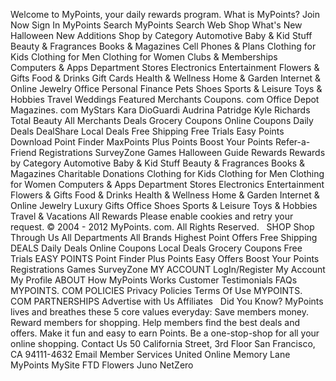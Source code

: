 Welcome to MyPoints, your daily rewards program. What is MyPoints? Join Now Sign In MyPoints Search MyPoints Search Web Shop What's New Halloween New Additions Shop by Category Automotive Baby & Kid Stuff Beauty & Fragrances Books & Magazines Cell Phones & Plans Clothing for Kids Clothing for Men Clothing for Women Clubs & Memberships Computers & Apps Department Stores Electronics Entertainment Flowers & Gifts Food & Drinks Gift Cards Health & Wellness Home & Garden Internet & Online Jewelry Office Personal Finance Pets Shoes Sports & Leisure Toys & Hobbies Travel Weddings Featured Merchants Coupons. com Office Depot Magazines. com MyStars Kara DioGuardi Audrina Patridge Kyle Richards Total Beauty All Merchants Deals Grocery Coupons Online Coupons Daily Deals DealShare Local Deals Free Shipping Free Trials Easy Points Download Point Finder MaxPoints Plus Points Boost Your Points Refer-a-Friend Registrations SurveyZone Games Halloween Guide Rewards Rewards by Category Automotive Baby & Kid Stuff Beauty & Fragrances Books & Magazines Charitable Donations Clothing for Kids Clothing for Men Clothing for Women Computers & Apps Department Stores Electronics Entertainment Flowers & Gifts Food & Drinks Health & Wellness Home & Garden Internet & Online Jewelry Luxury Gifts Office Shoes Sports & Leisure Toys & Hobbies Travel & Vacations All Rewards Please enable cookies and retry your request. © 2004 - 2012 MyPoints. com. All Rights Reserved.   SHOP Shop Through Us All Departments All Brands Highest Point Offers Free Shipping DEALS Daily Deals Online Coupons Local Deals Grocery Coupons Free Trials EASY POINTS Point Finder Plus Points Easy Offers Boost Your Points Registrations Games SurveyZone MY ACCOUNT LogIn/Register My Account My Profile ABOUT How MyPoints Works Customer Testimonials FAQs MYPOINTS. COM POLICIES Privacy Policies Terms Of Use MYPOINTS. COM PARTNERSHIPS Advertise with Us Affiliates   Did You Know? MyPoints lives and breathes these 5 core values everyday: Save members money. Reward members for shopping. Help members find the best deals and offers. Make it fun and easy to earn Points. Be a one-stop-shop for all your online shopping. Contact Us 50 California Street, 3rd Floor San Francisco, CA 94111-4632 Email Member Services United Online Memory Lane MyPoints MySite FTD Flowers Juno NetZero